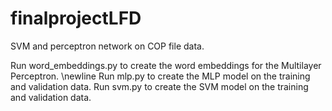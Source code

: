 # finalprojectLFD
SVM and perceptron network on COP file data.

Run word_embeddings.py to create the word embeddings for the Multilayer Perceptron. \newline
Run mlp.py to create the MLP model on the training and validation data.
Run svm.py to create the SVM model on the training and validation data.
